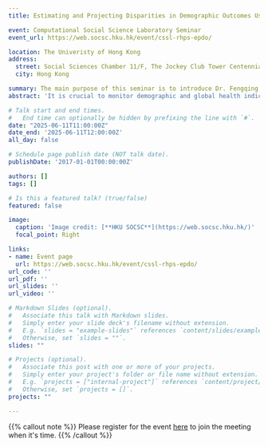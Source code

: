 ```yaml
---
title: Estimating and Projecting Disparities in Demographic Outcomes Using Bayesian Methods

event: Computational Social Science Laboratory Seminar
event_url: https://web.socsc.hku.hk/event/cssl-rhps-epdo/

location: The Univeristy of Hong Kong
address:
  street: Social Sciences Chamber 11/F, The Jockey Club Tower Centennial Campus
  city: Hong Kong

summary: The main purpose of this seminar is to introduce Dr. Fengqing Chao to the researchers in Hong Kong.
abstract: 'It is crucial to monitor demographic and global health indicators accurately to optimize resource allocation. This is especially so in developing countries where the improvement of these health indicators is most needed. However, estimating and validating these indicators are fraught with challenges, one of which is the paucity of accurate data. The Bayesian modeling approach implemented in Dr. Chao’s research provides more objective, data-driven insights into estimating demographic and global health indicators.'

# Talk start and end times.
#   End time can optionally be hidden by prefixing the line with `#`.
date: "2025-06-11T11:00:00Z"
date_end: '2025-06-11T12:00:00Z'
all_day: false

# Schedule page publish date (NOT talk date).
publishDate: '2017-01-01T00:00:00Z'

authors: []
tags: []

# Is this a featured talk? (true/false)
featured: false

image:
  caption: 'Image credit: [**HKU SOCSC**](https://web.socsc.hku.hk/)'
  focal_point: Right

links:
- name: Event page
  url: https://web.socsc.hku.hk/event/cssl-rhps-epdo/
url_code: ''
url_pdf: ''
url_slides: ''
url_video: ''

# Markdown Slides (optional).
#   Associate this talk with Markdown slides.
#   Simply enter your slide deck's filename without extension.
#   E.g. `slides = "example-slides"` references `content/slides/example-slides.md`.
#   Otherwise, set `slides = ""`.
slides: ""

# Projects (optional).
#   Associate this post with one or more of your projects.
#   Simply enter your project's folder or file name without extension.
#   E.g. `projects = ["internal-project"]` references `content/project/deep-learning/index.md`.
#   Otherwise, set `projects = []`.
projects: ""

---
```


{{% callout note %}}
Please register for the event [here](https://web.socsc.hku.hk/event/cssl-rhps-epdo/) to join the meeting when it's time.
{{% /callout %}}

